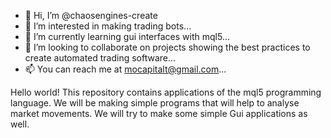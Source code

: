 - 👋 Hi, I’m @chaosengines-create
- 👀 I’m interested in making trading bots...
- 🌱 I’m currently learning gui interfaces with mql5...
- 💞️ I’m looking to collaborate on projects showing the best practices to create automated trading software...
- 📫 You can reach me at mocapitalt@gmail.com...


Hello world! This repository contains applications of the mql5 programming language.
We will be making simple programs that will help to analyse market movements. 
We will try to make some simple Gui applications as well.
<!---
chaosengines-create/chaosengines-create is a ✨ special ✨ repository because its `README.md` (this file) appears on your GitHub profile.
You can click the Preview link to take a look at your changes.
--->

